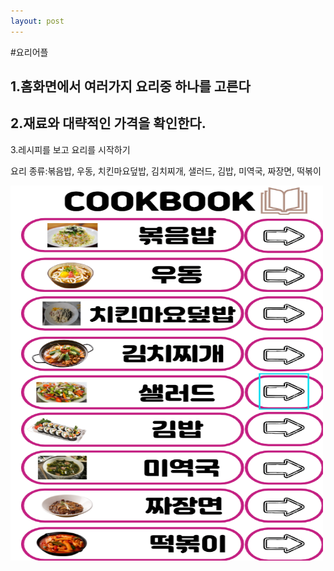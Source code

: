 ```yaml
---
layout: post
---
```


#요리어플

1.홈화면에서 여러가지 요리중 하나를 고른다
--------------------------
2.재료와 대략적인 가격을 확인한다.
---------------------------
3.레시피를 보고 요리를 시작하기

요리 종류:볶음밥, 우동, 치킨마요덮밥, 김치찌개, 샐러드, 김밥, 미역국, 짜장면, 떡볶이


<img src="../assets/image/logo2.png" width="500" height="600">
